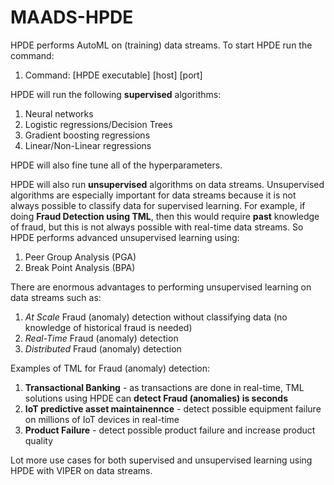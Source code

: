 # MAADS-HPDE

HPDE performs AutoML on (training) data streams.  To start HPDE run the command:
1) Command: [HPDE executable] [host] [port]

HPDE will run the following **supervised** algorithms:
1) Neural networks
2) Logistic regressions/Decision Trees
3) Gradient boosting regressions
4) Linear/Non-Linear regressions

HPDE will also fine tune all of the hyperparameters. 

HPDE will also run **unsupervised** algorithms on data streams.  Unsupervised algorithms are especially important for data streams because it is not always possible to classify data for supervised learning.  For example, if doing **Fraud Detection using TML**, then this would require **past** knowledge of fraud, but this is not always possible with real-time data streams.  So HPDE performs advanced unsupervised learning using:
1) Peer Group Analysis (PGA)
2) Break Point Analysis (BPA)

There are enormous advantages to performing unsupervised learning on data streams such as:
1) *At Scale* Fraud (anomaly) detection without classifying data (no knowledge of historical fraud is needed)
2) *Real-Time* Fraud (anomaly) detection
3) *Distributed* Fraud (anomaly) detection

Examples of TML for Fraud (anomaly) detection:
1) **Transactional Banking** - as transactions are done in real-time, TML solutions using HPDE can **detect Fraud (anomalies) is seconds**
2) **IoT predictive asset maintainennce** - detect possible equipment failure on millions of IoT devices in real-time
3) **Product Failure** - detect possible product failure and increase product quality

Lot more use cases for both supervised and unsupervised learning using HPDE with VIPER on data streams.
